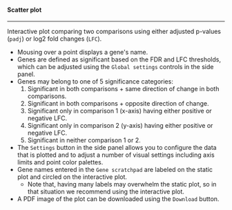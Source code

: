#### Scatter plot
-----------------

Interactive plot comparing two comparisons using either adjusted p-values (`padj`) or log2 fold changes (`LFC`).

- Mousing over a point displays a gene's name.
- Genes are defined as significant based on the FDR and LFC thresholds, which can be adjusted using the `Global settings`
  controls in the side panel.
- Genes may belong to one of 5 significance categories:
  1. Significant in both comparisons + same direction of change in both comparisons.
  2. Significant in both comparisons + opposite direction of change.
  3. Significant only in comparison 1 (x-axis) having either positive or negative LFC.
  4. Significant only in comparison 2 (y-axis) having either positive or negative LFC.
  5. Significant in neither comparison 1 or 2.
- The `Settings` button in the side panel allows you to configure the data that is plotted and to adjust a number
  of visual settings including axis limits and point color palettes.
- Gene names entered in the `Gene scratchpad` are labeled on the static plot and circled on the interactive plot.
  - Note that, having many labels may overwhelm the static plot, so in that situation we recommend using the interactive plot.
- A PDF image of the plot can be downloaded using the `Download` button.
